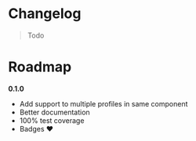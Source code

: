# Changelog

> Todo

# Roadmap

**0.1.0**

- Add support to multiple profiles in same component
- Better documentation
- 100% test coverage
- Badges ❤️
